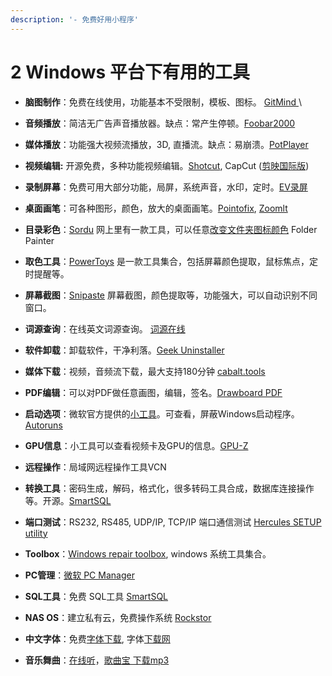 ```yaml
---
description: '- 免费好用小程序'
---
```


# 2️ Windows 平台下有用的工具

* **脑图制作**：免费在线使用，功能基本不受限制，模板、图标。  [GitMind ](https://gitmind.com/)\

* **音频播放**：简洁无广告声音播放器。缺点：常产生停顿。[Foobar2000](https://www.foobar2000.org/)
* **媒体播放**：功能强大视频流播放，3D,  直播流。缺点：易崩溃。[PotPlayer](https://potplayer.tv/)
* **视频编辑:**  开源免费，多种功能视频编辑。[Shotcut](https://shotcut.org/),   CapCut ([剪映国际版](https://www.capcut.com/))
* **录制屏幕**：免费可用大部分功能，局屏，系统声音，水印，定时。[EV录屏](https://www.ieway.cn/)
* **桌面画笔**：可各种图形，颜色，放大的桌面画笔。[Pointofix](http://www.pointofix.de/), [Zoomlt](https://docs.microsoft.com/en-us/sysinternals/downloads/zoomit)
* **目录彩色**：[Sordu](https://www.sordum.org/) 网上里有一款工具，可以任意[改变文件夹图标颜色](https://www.sordum.org/10124/folder-painter-v1-3/) Folder Painter
* **取色工具**：[PowerToys](https://learn.microsoft.com/en-us/windows/powertoys/install) 是一款工具集合，包括屏幕颜色提取，鼠标焦点，定时提醒等。
*   **屏幕截图**：[Snipaste](https://www.snipaste.com/download.html) 屏幕截图，颜色提取等，功能强大，可以自动识别不同窗口。


* **词源查询**：在线英文词源查询。 [词源在线](https://www.etymonline.com/cn)
* **软件卸载**：卸载软件，干净利落。[Geek Uninstaller](https://geekuninstaller.com/)
* **媒体下载**：视频，音频流下载，最大支持180分钟 [cabalt.tools](https://cobalt.tools/)&#x20;
* **PDF编辑**：可以对PDF做任意画图，编辑，签名。[Drawboard PDF](https://www.microsoft.com/store/productId/9WZDNCRFHWQT)
* **启动选项**：微软官方提供的[小工具](https://docs.microsoft.com/en-us/sysinternals/downloads/)。可查看，屏蔽Windows启动程序。[Autoruns](https://docs.microsoft.com/en-us/sysinternals/downloads/autoruns)
* **GPU信息**：小工具可以查看视频卡及GPU的信息。[GPU-Z](https://www.techpowerup.com/download/techpowerup-gpu-z/)
* **远程操作**：局域网远程操作工具VCN
* **转换工具**：密码生成，解码，格式化，很多转码工具合成，数据库连接操作等。开源。[SmartSQL](https://github.com/TeslaFly01/SmartSqlT)
* **端口测试**：RS232, RS485, UDP/IP, TCP/IP 端口通信测试 [Hercules SETUP utility](https://www.hw-group.com/software/hercules-setup-utility)
* **Toolbox**：[Windows repair toolbox](https://windows-repair-toolbox.com/), windows 系统工具集合。
* **PC管理**：[微软 PC Manager](https://pcmanager.microsoft.com/)
* **SQL工具**：免费 SQL工具 [SmartSQL](https://gitee.com/dotnetchina/SmartSQL/releases)
* **NAS OS**：建立私有云，免费操作系统 [Rockstor](https://rockstor.com/dls.html)
* **中文字体**：免费[字体下载](https://fontmeme.com/ziti/free-fonts/),  字体[下载网](https://www.yifuhe.com/list/4.htm)
* **音乐舞曲**：[在线听](http://991628.com/)，[歌曲宝 下载mp3 ](https://www.gequbao.com/)&#x20;
